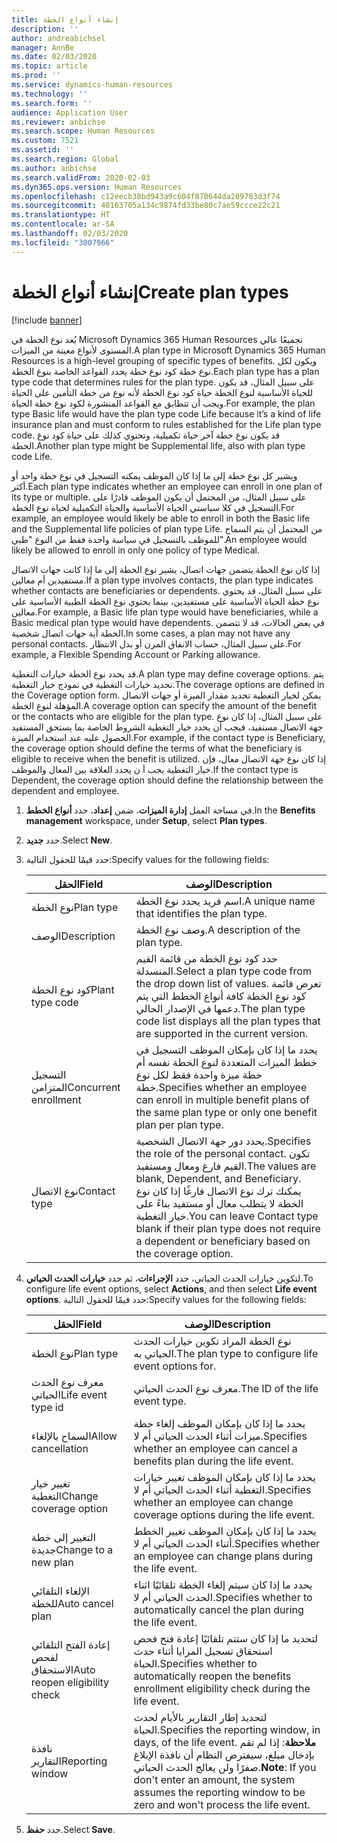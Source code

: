 ```yaml
---
title: إنشاء أنواع الخطة
description: ''
author: andreabichsel
manager: AnnBe
ms.date: 02/03/2020
ms.topic: article
ms.prod: ''
ms.service: dynamics-human-resources
ms.technology: ''
ms.search.form: ''
audience: Application User
ms.reviewer: anbichse
ms.search.scope: Human Resources
ms.custom: 7521
ms.assetid: ''
ms.search.region: Global
ms.author: anbichse
ms.search.validFrom: 2020-02-03
ms.dyn365.ops.version: Human Resources
ms.openlocfilehash: c12eecb38bd943a9c604f878644da289783d3f74
ms.sourcegitcommit: 40163705a134c9874fd33be80c7ae59ccce22c21
ms.translationtype: HT
ms.contentlocale: ar-SA
ms.lasthandoff: 02/03/2020
ms.locfileid: "3007966"
---
```

# <a name="create-plan-types"></a><span data-ttu-id="3ef89-102">إنشاء أنواع الخطة</span><span class="sxs-lookup"><span data-stu-id="3ef89-102">Create plan types</span></span>

[!include [banner](includes/preview-feature.md)]

<span data-ttu-id="3ef89-103">يُعد نوع الخطة في Microsoft Dynamics 365 Human Resources تجميعًا عالي المستوى لأنواع معينة من الميزات.</span><span class="sxs-lookup"><span data-stu-id="3ef89-103">A plan type in Microsoft Dynamics 365 Human Resources is a high-level grouping of specific types of benefits.</span></span> <span data-ttu-id="3ef89-104">ويكون لكل نوع خطة كود نوع خطة يحدد القواعد الخاصة بنوع الخطة.</span><span class="sxs-lookup"><span data-stu-id="3ef89-104">Each plan type has a plan type code that determines rules for the plan type.</span></span> <span data-ttu-id="3ef89-105">على سبيل المثال، قد يكون للحياة الأساسية لنوع الخطة حياة كود نوع الخطة لأنه نوع من خطة التأمين على الحياة ويجب أن تتطابق مع القواعد المنشورة لكود نوع خطة الحياة.</span><span class="sxs-lookup"><span data-stu-id="3ef89-105">For example, the plan type Basic life would have the plan type code Life because it’s a kind of life insurance plan and must conform to rules established for the Life plan type code.</span></span> <span data-ttu-id="3ef89-106">قد يكون نوع خطة آخر حياة تكميلية، وتحتوي كذلك على حياة كود نوع الخطة.</span><span class="sxs-lookup"><span data-stu-id="3ef89-106">Another plan type might be Supplemental life, also with plan type code Life.</span></span>

<span data-ttu-id="3ef89-107">ويشير كل نوع خطة إلى ما إذا كان الموظف يمكنه التسجيل في نوع خطة واحد أو أكثر.</span><span class="sxs-lookup"><span data-stu-id="3ef89-107">Each plan type indicates whether an employee can enroll in one plan of its type or multiple.</span></span> <span data-ttu-id="3ef89-108">على سبيل المثال، من المحتمل أن يكون الموظف قادرًا على التسجيل في كلا سياستي الحياة الأساسية والحياة التكميلية لحياة نوع الخطة.</span><span class="sxs-lookup"><span data-stu-id="3ef89-108">For example, an employee would likely be able to enroll in both the Basic life and the Supplemental life policies of plan type Life.</span></span> <span data-ttu-id="3ef89-109">من المحتمل أن يتم السماح للموظف بالتسجيل في سياسة واحدة فقط من النوع "طبي".</span><span class="sxs-lookup"><span data-stu-id="3ef89-109">An employee would likely be allowed to enroll in only one policy of type Medical.</span></span>

<span data-ttu-id="3ef89-110">إذا كان نوع الخطة يتضمن جهات اتصال، يشير نوع الخطة إلى ما إذا كانت جهات الاتصال مستفيدين أم معالين.</span><span class="sxs-lookup"><span data-stu-id="3ef89-110">If a plan type involves contacts, the plan type indicates whether contacts are beneficiaries or dependents.</span></span> <span data-ttu-id="3ef89-111">على سبيل المثال، قد يحتوي نوع خطة الحياة الأساسية على مستفيدين، بينما يحتوي نوع الخطة الطبية الأساسية على معالين.</span><span class="sxs-lookup"><span data-stu-id="3ef89-111">For example, a Basic life plan type would have beneficiaries, while a Basic medical plan type would have dependents.</span></span> <span data-ttu-id="3ef89-112">في بعض الحالات، قد لا تتضمن الخطة أية جهات اتصال شخصية.</span><span class="sxs-lookup"><span data-stu-id="3ef89-112">In some cases, a plan may not have any personal contacts.</span></span> <span data-ttu-id="3ef89-113">على سبيل المثال، حساب الانفاق المرن أو بدل الانتظار.</span><span class="sxs-lookup"><span data-stu-id="3ef89-113">For example, a Flexible Spending Account or Parking allowance.</span></span>

<span data-ttu-id="3ef89-114">قد يحدد نوع الخطة خيارات التغطية.</span><span class="sxs-lookup"><span data-stu-id="3ef89-114">A plan type may define coverage options.</span></span> <span data-ttu-id="3ef89-115">يتم تحديد خيارات التغطية في نموذج خيار التغطية.</span><span class="sxs-lookup"><span data-stu-id="3ef89-115">The coverage options are defined in the Coverage option form.</span></span> <span data-ttu-id="3ef89-116">يمكن لخيار التغطية تحديد مقدار الميزة أو جهات الاتصال المؤهلة لنوع الخطة.</span><span class="sxs-lookup"><span data-stu-id="3ef89-116">A coverage option can specify the amount of the benefit or the contacts who are eligible for the plan type.</span></span> <span data-ttu-id="3ef89-117">على سبيل المثال، إذا كان نوع جهة الاتصال مستفيد، فيجب أن يحدد خيار التغطية الشروط الخاصة بما يستحق المستفيد الحصول عليه عند استخدام الميزة.</span><span class="sxs-lookup"><span data-stu-id="3ef89-117">For example, if the contact type is Beneficiary, the coverage option should define the terms of what the beneficiary is eligible to receive when the benefit is utilized.</span></span> <span data-ttu-id="3ef89-118">إذا كان نوع جهة الاتصال معال، فإن خيار التغطية يجب أ ن يحدد العلاقة بين المعال والموظف.</span><span class="sxs-lookup"><span data-stu-id="3ef89-118">If the contact type is Dependent, the coverage option should define the relationship between the dependent and employee.</span></span> 

1. <span data-ttu-id="3ef89-119">في مساحة العمل **إدارة الميزات**، ضمن **إعداد**، حدد **أنواع الخطط**.</span><span class="sxs-lookup"><span data-stu-id="3ef89-119">In the **Benefits management** workspace, under **Setup**, select **Plan types**.</span></span>

2. <span data-ttu-id="3ef89-120">حدد **جديد**.</span><span class="sxs-lookup"><span data-stu-id="3ef89-120">Select **New**.</span></span>

3. <span data-ttu-id="3ef89-121">حدد قيمًا للحقول التالية:</span><span class="sxs-lookup"><span data-stu-id="3ef89-121">Specify values for the following fields:</span></span>

   | <span data-ttu-id="3ef89-122">الحقل</span><span class="sxs-lookup"><span data-stu-id="3ef89-122">Field</span></span> | <span data-ttu-id="3ef89-123">‏‏الوصف</span><span class="sxs-lookup"><span data-stu-id="3ef89-123">Description</span></span> |
   | --- | --- |
   | <span data-ttu-id="3ef89-124">نوع الخطة</span><span class="sxs-lookup"><span data-stu-id="3ef89-124">Plan type</span></span> | <span data-ttu-id="3ef89-125">اسم فريد يحدد نوع الخطة.</span><span class="sxs-lookup"><span data-stu-id="3ef89-125">A unique name that identifies the plan type.</span></span> |
   | <span data-ttu-id="3ef89-126">‏‏الوصف</span><span class="sxs-lookup"><span data-stu-id="3ef89-126">Description</span></span> | <span data-ttu-id="3ef89-127">وصف نوع الخطة.</span><span class="sxs-lookup"><span data-stu-id="3ef89-127">A description of the plan type.</span></span> |
   | <span data-ttu-id="3ef89-128">كود نوع الخطة</span><span class="sxs-lookup"><span data-stu-id="3ef89-128">Plant type code</span></span> | <span data-ttu-id="3ef89-129">حدد كود نوع الخطة من قائمة القيم المنسدلة.</span><span class="sxs-lookup"><span data-stu-id="3ef89-129">Select a plan type code from the drop down list of values.</span></span> <span data-ttu-id="3ef89-130">تعرض قائمة كود نوع الخطة كافة أنواع الخطط التي يتم دعمها في الإصدار الحالي.</span><span class="sxs-lookup"><span data-stu-id="3ef89-130">The plan type code list displays all the plan types that are supported in the current version.</span></span> |
   | <span data-ttu-id="3ef89-131">التسجيل المتزامن</span><span class="sxs-lookup"><span data-stu-id="3ef89-131">Concurrent enrollment</span></span> | <span data-ttu-id="3ef89-132">يحدد ما إذا كان بإمكان الموظف التسجيل في خطط الميزات المتعددة لنوع الخطة نفسه أم خطة ميزة واحدة فقط لكل نوع خطة.</span><span class="sxs-lookup"><span data-stu-id="3ef89-132">Specifies whether an employee can enroll in multiple benefit plans of the same plan type or only one benefit plan per plan type.</span></span> |
   | <span data-ttu-id="3ef89-133">نوع الاتصال</span><span class="sxs-lookup"><span data-stu-id="3ef89-133">Contact type</span></span> | <span data-ttu-id="3ef89-134">يحدد دور جهة الاتصال الشخصية.</span><span class="sxs-lookup"><span data-stu-id="3ef89-134">Specifies the role of the personal contact.</span></span> <span data-ttu-id="3ef89-135">تكون القيم فارغ ومعال ومستفيد.</span><span class="sxs-lookup"><span data-stu-id="3ef89-135">The values are blank, Dependent, and Beneficiary.</span></span> <span data-ttu-id="3ef89-136">يمكنك ترك نوع الاتصال فارغًا إذا كان نوع الخطة لا يتطلب معال أو مستفيد بناءً على خيار التغطية.</span><span class="sxs-lookup"><span data-stu-id="3ef89-136">You can leave Contact type blank if their plan type does not require a dependent or beneficiary based on the coverage option.</span></span> |

4. <span data-ttu-id="3ef89-137">لتكوين خيارات الحدث الحياتي، حدد **الإجراءات**، ثم حدد **خيارات الحدث الحياتي**.</span><span class="sxs-lookup"><span data-stu-id="3ef89-137">To configure life event options, select **Actions**, and then select **Life event options**.</span></span> <span data-ttu-id="3ef89-138">حدد قيمًا للحقول التالية:</span><span class="sxs-lookup"><span data-stu-id="3ef89-138">Specify values for the following fields:</span></span>

   | <span data-ttu-id="3ef89-139">الحقل</span><span class="sxs-lookup"><span data-stu-id="3ef89-139">Field</span></span> | <span data-ttu-id="3ef89-140">‏‏الوصف</span><span class="sxs-lookup"><span data-stu-id="3ef89-140">Description</span></span> |
   | --- | --- |
   | <span data-ttu-id="3ef89-141">نوع الخطة</span><span class="sxs-lookup"><span data-stu-id="3ef89-141">Plan type</span></span> | <span data-ttu-id="3ef89-142">نوع الخطة المراد تكوين خيارات الحدث الحياتي به.</span><span class="sxs-lookup"><span data-stu-id="3ef89-142">The plan type to configure life event options for.</span></span> |
   | <span data-ttu-id="3ef89-143">معرف نوع الحدث الحياتي</span><span class="sxs-lookup"><span data-stu-id="3ef89-143">Life event type id</span></span> | <span data-ttu-id="3ef89-144">معرف نوع الحدث الحياتي.</span><span class="sxs-lookup"><span data-stu-id="3ef89-144">The ID of the life event type.</span></span> |
   | <span data-ttu-id="3ef89-145">السماح بالإلغاء</span><span class="sxs-lookup"><span data-stu-id="3ef89-145">Allow cancellation</span></span> | <span data-ttu-id="3ef89-146">يحدد ما إذا كان بإمكان الموظف إلغاء خطة ميزات أثناء الحدث الحياتي أم لا.</span><span class="sxs-lookup"><span data-stu-id="3ef89-146">Specifies whether an employee can cancel a benefits plan during the life event.</span></span> |
   |<span data-ttu-id="3ef89-147">تغيير خيار التغطية</span><span class="sxs-lookup"><span data-stu-id="3ef89-147">Change coverage option</span></span> | <span data-ttu-id="3ef89-148">يحدد ما إذا كان بإمكان الموظف تغيير خيارات التغطية أثناء الحدث الحياتي أم لا.</span><span class="sxs-lookup"><span data-stu-id="3ef89-148">Specifies whether an employee can change coverage options during the life event.</span></span> |
   | <span data-ttu-id="3ef89-149">التغيير إلى خطة جديدة</span><span class="sxs-lookup"><span data-stu-id="3ef89-149">Change to a new plan</span></span> | <span data-ttu-id="3ef89-150">يحدد ما إذا كان بإمكان الموظف تغيير الخطط أثناء الحدث الحياتي أم لا.</span><span class="sxs-lookup"><span data-stu-id="3ef89-150">Specifies whether an employee can change plans during the life event.</span></span> |
   | <span data-ttu-id="3ef89-151">الإلغاء التلقائي للخطة</span><span class="sxs-lookup"><span data-stu-id="3ef89-151">Auto cancel plan</span></span> |<span data-ttu-id="3ef89-152">يحدد ما إذا كان سيتم إلغاء الخطة تلقائيًا اثناء الحدث الحياتي أم لا.</span><span class="sxs-lookup"><span data-stu-id="3ef89-152">Specifies whether to automatically cancel the plan during the life event.</span></span> |
   | <span data-ttu-id="3ef89-153">إعادة الفتح التلقائي لفحص الاستحقاق</span><span class="sxs-lookup"><span data-stu-id="3ef89-153">Auto reopen eligibility check</span></span> | <span data-ttu-id="3ef89-154">لتحديد ما إذا كان ستتم تلقائيًا إعادة فتح فحص استحقاق تسجيل المزايا أثناء حدث الحياة.</span><span class="sxs-lookup"><span data-stu-id="3ef89-154">Specifies whether to automatically reopen the benefits enrollment eligibility check during the life event.</span></span> |
   | <span data-ttu-id="3ef89-155">نافذة التقارير</span><span class="sxs-lookup"><span data-stu-id="3ef89-155">Reporting window</span></span> | <span data-ttu-id="3ef89-156">لتحديد إطار التقارير بالأيام لحدث الحياة.</span><span class="sxs-lookup"><span data-stu-id="3ef89-156">Specifies the reporting window, in days, of the life event.</span></span> <span data-ttu-id="3ef89-157">**ملاحظة**: إذا لم تقم بإدخال مبلغ، سيفترض النظام أن نافذة الإبلاغ صفرًا ولن يعالج الحدث الحياتي.</span><span class="sxs-lookup"><span data-stu-id="3ef89-157">**Note**: If you don't enter an amount, the system assumes the reporting window to be zero and won't process the life event.</span></span> |

5. <span data-ttu-id="3ef89-158">حدد **حفظ**.</span><span class="sxs-lookup"><span data-stu-id="3ef89-158">Select **Save**.</span></span> 

